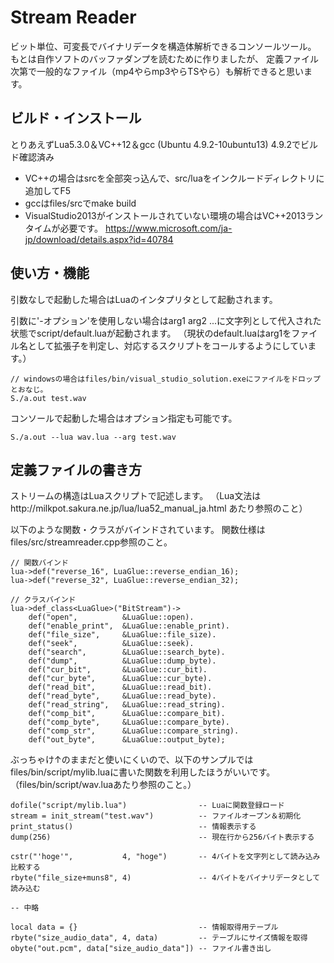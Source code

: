 # Stream Reader

ビット単位、可変長でバイナリデータを構造体解析できるコンソールツール。
もとは自作ソフトのバッファダンプを読むために作りましたが、
定義ファイル次第で一般的なファイル（mp4やらmp3やらTSやら）も解析できると思います。

## ビルド・インストール
とりあえずLua5.3.0＆VC++12＆gcc (Ubuntu 4.9.2-10ubuntu13) 4.9.2でビルド確認済み
* VC++の場合はsrcを全部突っ込んで、src/luaをインクルードディレクトリに追加してF5
* gccはfiles/srcでmake build
* VisualStudio2013がインストールされていない環境の場合はVC++2013ランタイムが必要です。 https://www.microsoft.com/ja-jp/download/details.aspx?id=40784


## 使い方・機能
引数なしで起動した場合はLuaのインタプリタとして起動されます。

引数に'-オプション'を使用しない場合はarg1 arg2 ...に文字列として代入された状態でscript/default.luaが起動されます。
（現状のdefault.luaはarg1をファイル名として拡張子を判定し、対応するスクリプトをコールするようにしています。）

    // windowsの場合はfiles/bin/visual_studio_solution.exeにファイルをドロップとおなじ。
    S./a.out test.wav

コンソールで起動した場合はオプション指定も可能です。

    S./a.out --lua wav.lua --arg test.wav

## 定義ファイルの書き方

ストリームの構造はLuaスクリプトで記述します。
（Lua文法はhttp://milkpot.sakura.ne.jp/lua/lua52_manual_ja.html あたり参照のこと）

以下のような関数・クラスがバインドされています。
関数仕様はfiles/src/streamreader.cpp参照のこと。

    // 関数バインド
    lua->def("reverse_16", LuaGlue::reverse_endian_16);
    lua->def("reverse_32", LuaGlue::reverse_endian_32);

    // クラスバインド
    lua->def_class<LuaGlue>("BitStream")->
        def("open",          &LuaGlue::open).
        def("enable_print",  &LuaGlue::enable_print).
        def("file_size",     &LuaGlue::file_size).
        def("seek",          &LuaGlue::seek).
        def("search",        &LuaGlue::search_byte).
        def("dump",          &LuaGlue::dump_byte).
        def("cur_bit",       &LuaGlue::cur_bit).
        def("cur_byte",      &LuaGlue::cur_byte).
        def("read_bit",      &LuaGlue::read_bit).
        def("read_byte",     &LuaGlue::read_byte).
        def("read_string",   &LuaGlue::read_string).
        def("comp_bit",      &LuaGlue::compare_bit).
        def("comp_byte",     &LuaGlue::compare_byte).
        def("comp_str",      &LuaGlue::compare_string).
        def("out_byte",      &LuaGlue::output_byte);

ぶっちゃけ↑のままだと使いにくいので、以下のサンプルではfiles/bin/script/mylib.luaに書いた関数を利用したほうがいいです。
（files/bin/script/wav.luaあたり参照のこと。）

    dofile("script/mylib.lua")                -- Luaに関数登録ロード
    stream = init_stream("test.wav")          -- ファイルオープン＆初期化
    print_status()                            -- 情報表示する
    dump(256)                                 -- 現在行から256バイト表示する 
    
    cstr("'hoge'",           4, "hoge")       -- 4バイトを文字列として読み込み比較する
    rbyte("file_size+muns8", 4)               -- 4バイトをバイナリデータとして読み込む

    -- 中略

    local data = {}                           -- 情報取得用テーブル
    rbyte("size_audio_data", 4, data)         -- テーブルにサイズ情報を取得
    obyte("out.pcm", data["size_audio_data"]) -- ファイル書き出し
